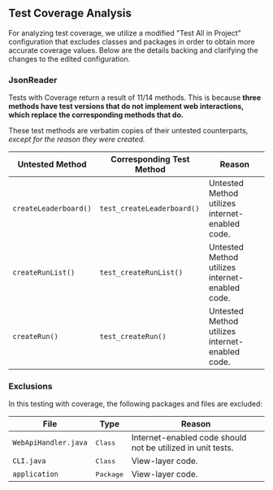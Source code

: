 ## Test Coverage Analysis

For analyzing test coverage,
we utilize a modified "Test All in Project" configuration 
that excludes classes and packages
in order to obtain more accurate coverage values.
Below are the details backing and clarifying the changes to the edited configuration.

### JsonReader
Tests with Coverage return a result of 11/14 methods. This is because **three methods have test versions that do not implement web interactions, which replace the corresponding methods that do.**

These test methods are verbatim copies of their untested counterparts, _except for the reason they were created._

| Untested Method       | Corresponding Test Method  | Reason                                          |
|-----------------------|----------------------------|-------------------------------------------------|
| `createLeaderboard()` | `test_createLeaderboard()` | Untested Method utilizes internet-enabled code. |
| `createRunList()`     | `test_createRunList()`     | Untested Method utilizes internet-enabled code. |
| `createRun()`         | `test_createRun()`         | Untested Method utilizes internet-enabled code. |

### Exclusions
In this testing with coverage, the following packages and files are excluded:

| File                 | Type         | Reason                                                      |
|----------------------|--------------|-------------------------------------------------------------|
| `WebApiHandler.java` | <kbd>Class   | Internet-enabled code should not be utilized in unit tests. |
| `CLI.java`           | <kbd>Class   | View-layer code.                                            | 
| `application`        | <kbd>Package | View-layer code.                                            |                                           